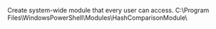Create system-wide module that every user can access. 
C:\Program Files\WindowsPowerShell\Modules\HashComparisonModule\
